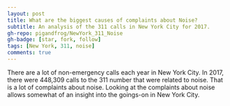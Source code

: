 ```yaml
---
layout: post
title: What are the biggest causes of complaints about Noise?
subtitle: An analysis of the 311 calls in New York City for 2017.
gh-repo: pigandfrog/NewYork_311_Noise
gh-badge: [star, fork, follow]
tags: [New York, 311, noise]
comments: true
---
```

There are a lot of non-emergency calls each year in New York City.  In 2017, there were 448,309 calls to the 311 number that were related to noise.  That is a lot of complaints about noise.   Looking at the complaints about noise allows somewhat of an insight into the goings-on in New York City.
